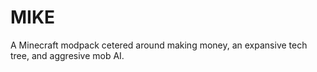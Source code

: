 # MIKE
 A Minecraft modpack cetered around making money, an expansive tech tree, and aggresive mob AI.
